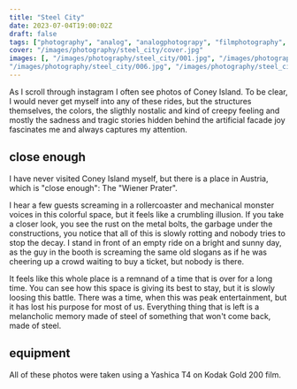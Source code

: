 ```yaml
---
title: "Steel City"
date: 2023-07-04T19:00:02Z
draft: false
tags: ["photography", "analog", "analogphotograpy", "filmphotography", "fair", "rollercoaster", "ride", "blog"]
cover: "/images/photography/steel_city/cover.jpg"
images: [, "/images/photography/steel_city/001.jpg", "/images/photography/steel_city/002.jpg", "/images/photography/steel_city/003.jpg", "/images/photography/steel_city/004.jpg", "/images/photography/steel_city/005.jpg",
"/images/photography/steel_city/006.jpg", "/images/photography/steel_city/007.jpg", "/images/photography/steel_city/008.jpg", "/images/photography/steel_city/009.jpg", "/images/photography/steel_city/010.jpg", "/images/photography/steel_city/011.jpg", "/images/photography/steel_city/012.jpg"]
---
```

As I scroll through instagram I often see photos of Coney Island. To be clear, I would never get myself into any of these rides, but the structures themselves, the colors, the sligthly nostalic and kind of creepy feeling and mostly the sadness and tragic stories hidden behind the artificial facade joy fascinates me and always captures my attention. 

## close enough

I have never visited Coney Island myself, but there is a place in Austria, which is "close enough": The "Wiener Prater".

I hear a few guests screaming in a rollercoaster and mechanical monster voices in this colorful space, but it feels like a crumbling illusion. If you take a closer look, you see the rust on the metal bolts, the garbage under the constructions, you notice that all of this is slowly rotting and nobody tries to stop the decay. I stand in front of an empty ride on a bright and sunny day, as the guy in the booth is screaming the same old slogans as if he was cheering up a crowd waiting to buy a ticket, but nobody is there.
 
It feels like this whole place is a remnand of a time that is over for a long time. You can see how this space is giving its best to stay, but it is slowly loosing this battle. There was a time, when this was peak entertainment, but it has lost his purpose for most of us. Everything thing that is left is a melancholic memory made of steel of something that won't come back, made of steel.

## equipment

All of these photos were taken using a Yashica T4 on Kodak Gold 200 film.